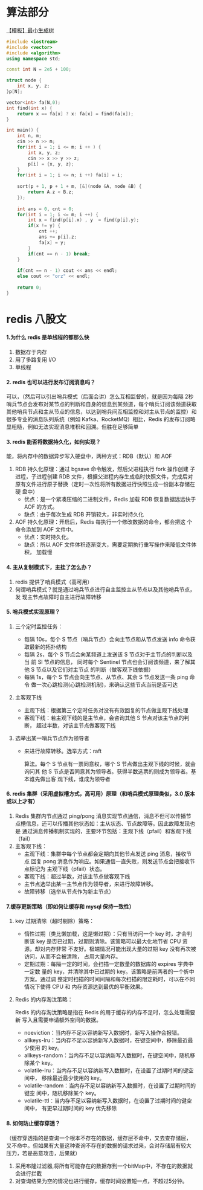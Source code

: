 # 算法部分

[【模板】最小生成树](https://www.luogu.com.cn/problem/P3366)

```cpp
#include <iostream>
#include <vector>
#include <algorithm>
using namespace std;

const int N = 2e5 + 100;

struct node {
	int x, y, z;
}p[N];

vector<int> fa(N,0);
int find(int x) {
	return x == fa[x] ? x: fa[x] = find(fa[x]);
} 

int main() {
	int n, m;
	cin >> n >> m;
	for(int i = 1; i <= m; i ++ ) {
		int x, y, z;
		cin >> x >> y >> z;
		p[i] = {x, y, z}; 
	}
	for(int i = 1; i <= n; i ++) fa[i] = i;
	
	sort(p + 1, p + 1 + m, [&](node &A, node &B) {
		return A.z < B.z; 
	});
	
	int ans = 0, cnt = 0;
	for(int i = 1; i <= m; i ++) {
		int x = find(p[i].x) , y  = find(p[i].y);
		if(x != y) {
			cnt ++;
			ans += p[i].z;
			fa[x] = y;
		}
		if(cnt == n - 1) break;
	}
	
	if(cnt == n - 1) cout << ans << endl;
	else cout << "orz" << endl;
	
	return 0; 
} 
```



# redis 八股文

#### 1.为什么 redis 是单线程的都那么快

1. 数据存于内存
2. 用了多路复用 I/O
3. 单线程

#### 2. redis 也可以进行发布订阅消息吗？

可以，（然后可以引出哨兵模式（后面会讲）怎么互相监督的，就是因为每隔 2秒哨兵节点会发布对某节点的判断和自身的信息到某频道，每个哨兵订阅该频道获取其他哨兵节点和主从节点的信息，以达到哨兵间互相监控和对主从节点的监控）和很多专业的消息队列系统（例如 Kafka、RocketMQ）相比，Redis 的发布订阅略显粗糙，例如无法实现消息堆积和回溯。但胜在足够简单



#### 3. redis 能否将数据持久化，如何实现？

  能，将内存中的数据异步写入硬盘中，两种方式：RDB（默认）和 AOF

1. RDB 持久化原理：通过 bgsave 命令触发，然后父进程执行 fork 操作创建
   子进程，子进程创建 RDB 文件，根据父进程内存生成临时快照文件，完成后对
   原有文件进行原子替换（定时一次性将所有数据进行快照生成一份副本存储在硬
   盘中）
   - 优点：是一个紧凑压缩的二进制文件，Redis 加载 RDB 恢复数据远远快于 AOF
     的方式。
   - 缺点：由于每次生成 RDB 开销较大，非实时持久化 
2. AOF 持久化原理：开启后，Redis 每执行一个修改数据的命令，都会把这
   个命令添加到 AOF 文件中。
   - 优点：实时持久化。
   - 缺点：所以 AOF 文件体积逐渐变大，需要定期执行重写操作来降低文件体积，
     加载慢

#### 4. 主从复制模式下，主挂了怎么办？

1. redis 提供了哨兵模式（高可用）
2. 何谓哨兵模式？就是通过哨兵节点进行自主监控主从节点以及其他哨兵节点，发
   现主节点故障时自主进行故障转移

#### 5. 哨兵模式实现原理？

1. 三个定时监控任务：

   - 每隔 10s，每个 S 节点（哨兵节点）会向主节点和从节点发送 info 命令获
     取最新的拓扑结构
   - 每隔 2s，每个 S 节点会向某频道上发送该 S 节点对于主节点的判断以及当
     前 Sl 节点的信息，
     同时每个 Sentinel 节点也会订阅该频道，来了解其他 S 节点以及它们对主节点
     的判断（做客观下线依据）
   - 每隔 1s，每个 S 节点会向主节点、从节点、其余 S 节点发送一条 ping 命令
     做一次心跳检测(心跳检测机制)，来确认这些节点当前是否可达

2. 主客观下线

   - 主观下线：根据第三个定时任务对没有有效回复的节点做主观下线处理
   - 客观下线：若主观下线的是主节点，会咨询其他 S 节点对该主节点的判断，
     超过半数，对该主节点做客观下线

3. 选举出某一哨兵节点作为领导者

   - 来进行故障转移。选举方式：raft

     算法。每个 S 节点有一票同意权，哪个 S 节点做出主观下线的时候，就会询问其
     他 S 节点是否同意其为领导者。获得半数选票的则成为领导者。基本谁先做出客
     观下线，谁成为领导者

#### 6. redis 集群（采用虚拟槽方式，高可用）原理（和哨兵模式原理类似，3.0 版本或以上才有）

1. Redis 集群内节点通过 ping/pong 消息实现节点通信，消息不但可以传播节
   点槽信息，还可以传播其他状态如：主从状态、节点故障等。因此故障发现也是
   通过消息传播机制实现的，主要环节包括：主观下线（pfail）和客观下线（fail）
2. 主客观下线：
   - 主观下线：集群中每个节点都会定期向其他节点发送 ping 消息，接收节点
     回复 pong 消息作为响应。如果通信一直失败，则发送节点会把接收节点标记为
     主观下线（pfail）状态。
   - 客观下线：超过半数，对该主节点做客观下线
   - 主节点选举出某一主节点作为领导者，来进行故障转移。
   - 故障转移（选举从节点作为新主节点）

#### 7.缓存更新策略（即如何让缓存和 mysql 保持一致性）

1. key 过期清除（超时剔除）策略：

   - 惰性过期（类比懒加载，这是懒过期）：只有当访问一个 key 时，才会判断该 key
     是否已过期，过期则清除。该策略可以最大化地节省 CPU 资源，却对内存非常
     不友好。极端情况可能出现大量的过期 key 没有再次被访问，从而不会被清除，
     占用大量内存。
   - 定期过期：每隔一定的时间，会扫描一定数量的数据库的 expires 字典中一定数
     量的 key，并清除其中已过期的 key。该策略是前两者的一个折中方案。通过调
     整定时扫描的时间间隔和每次扫描的限定耗时，可以在不同情况下使得 CPU 和
     内存资源达到最优的平衡效果。

2. Redis 的内存淘汰策略：

   Redis 的内存淘汰策略是指在 Redis 的用于缓存的内存不足时，怎么处理需要新
   写入且需要申请额外空间的数据。

   - noeviction：当内存不足以容纳新写入数据时，新写入操作会报错。
   - allkeys-lru：当内存不足以容纳新写入数据时，在键空间中，移除最近最少使用
     的 key。
   - allkeys-random：当内存不足以容纳新写入数据时，在键空间中，随机移除某个
     key。
   - volatile-lru：当内存不足以容纳新写入数据时，在设置了过期时间的键空间中，
     移除最近最少使用的 key。
   - volatile-random：当内存不足以容纳新写入数据时，在设置了过期时间的键空
     间中，随机移除某个 key。
   - volatile-ttl：当内存不足以容纳新写入数据时，在设置了过期时间的键空间中，
     有更早过期时间的 key 优先移除

#### 8. 如何防止缓存穿透？

（缓存穿透指的是查询一个根本不存在的数据，缓存层不命中，又去查存储层，
又不命中。但如果有大量这种查询不存在的数据的请求过来，会对存储层有较大
压力，若是恶意攻击，后果就）

1. 采用布隆过滤器,将所有可能存在的数据存到一个bitMap中，不存在的数据就会进行拦截
2. 对查询结果为空的情况也进行缓存，缓存时间设置短一点，不超过5分钟。



